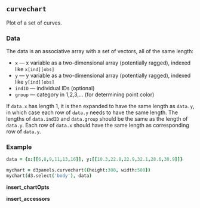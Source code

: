 ## `curvechart`

Plot of a set of curves.

### Data

The data is an associative array with a set of vectors, all of the same length:
- `x` &mdash; x variable as a two-dimensional array (potentially
  ragged), indexed like `x[ind][obs]`
- `y` &mdash; y variable as a two-dimensional array (potentially
  ragged), indexed like `y[ind][obs]`
- `indID` &mdash; individual IDs (optional)
- `group` &mdash; category in 1,2,3,... (for determining point color)

If `data.x` has length 1, it is then expanded to have the same length
as `data.y`, in which case each row of `data.y` needs to have the same
length. The lengths of `data.indID` and `data.group` should be
the same as the length of `data.y`. Each row of `data.x` should have
the same length as corresponding row of `data.y`.

### Example

```coffeescript
data = {x:[[6,8,9,11,13,16]], y:[[10.3,22.8,22.9,32.1,28.6,30.9]]}

mychart = d3panels.curvechart({height:300, width:500})
mychart(d3.select('body'), data)
```

**insert_chartOpts**

**insert_accessors**
